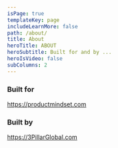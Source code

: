 ```yaml
---
isPage: true
templateKey: page
includeLearnMore: false
path: /about/
title: About
heroTitle: ABOUT
heroSubtitle: Built for and by ...
heroIsVideo: false
subColumns: 2
---
```

### Built for

https://productmindset.com

### Built by

https://3PillarGlobal.com
